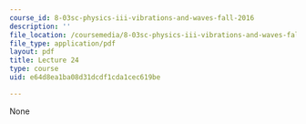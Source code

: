 ```yaml
---
course_id: 8-03sc-physics-iii-vibrations-and-waves-fall-2016
description: ''
file_location: /coursemedia/8-03sc-physics-iii-vibrations-and-waves-fall-2016/e64d8ea1ba08d31dcdf1cda1cec619be_MIT8_03SCF16_Lec23.pdf
file_type: application/pdf
layout: pdf
title: Lecture 24
type: course
uid: e64d8ea1ba08d31dcdf1cda1cec619be

---
```

None